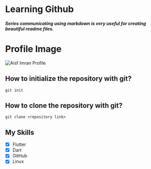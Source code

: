 # Learning Github
##### Series communicating using markdown is very useful for creating beautiful readme files.

# Profile Image

![Aisf Imran Profile](
https://avatars.githubusercontent.com/u/63271346?v=4
)
## How to initialize the repository with git?
```
git init
```
## How to clone the repository with git?
```
git clone <repository link>
```
## My Skills
- [x] Flutter
- [x] Dart
- [x] GitHub
- [x] Linux 
